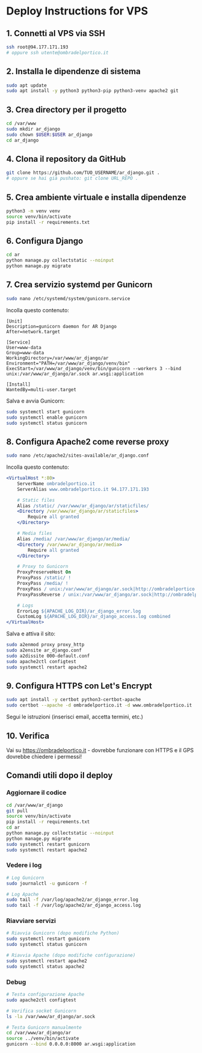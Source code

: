 # Deploy Instructions for VPS

## 1. Connetti al VPS via SSH
```bash
ssh root@94.177.171.193
# oppure ssh utente@ombradelportico.it
```

## 2. Installa le dipendenze di sistema
```bash
sudo apt update
sudo apt install -y python3 python3-pip python3-venv apache2 git
```

## 3. Crea directory per il progetto
```bash
cd /var/www
sudo mkdir ar_django
sudo chown $USER:$USER ar_django
cd ar_django
```

## 4. Clona il repository da GitHub
```bash
git clone https://github.com/TUO_USERNAME/ar_django.git .
# oppure se hai già pushato: git clone URL_REPO .
```

## 5. Crea ambiente virtuale e installa dipendenze
```bash
python3 -m venv venv
source venv/bin/activate
pip install -r requirements.txt
```

## 6. Configura Django
```bash
cd ar
python manage.py collectstatic --noinput
python manage.py migrate
```

## 7. Crea servizio systemd per Gunicorn
```bash
sudo nano /etc/systemd/system/gunicorn.service
```

Incolla questo contenuto:
```
[Unit]
Description=gunicorn daemon for AR Django
After=network.target

[Service]
User=www-data
Group=www-data
WorkingDirectory=/var/www/ar_django/ar
Environment="PATH=/var/www/ar_django/venv/bin"
ExecStart=/var/www/ar_django/venv/bin/gunicorn --workers 3 --bind unix:/var/www/ar_django/ar.sock ar.wsgi:application

[Install]
WantedBy=multi-user.target
```

Salva e avvia Gunicorn:
```bash
sudo systemctl start gunicorn
sudo systemctl enable gunicorn
sudo systemctl status gunicorn
```

## 8. Configura Apache2 come reverse proxy
```bash
sudo nano /etc/apache2/sites-available/ar_django.conf
```

Incolla questo contenuto:
```apache
<VirtualHost *:80>
    ServerName ombradelportico.it
    ServerAlias www.ombradelportico.it 94.177.171.193

    # Static files
    Alias /static/ /var/www/ar_django/ar/staticfiles/
    <Directory /var/www/ar_django/ar/staticfiles>
        Require all granted
    </Directory>

    # Media files
    Alias /media/ /var/www/ar_django/ar/media/
    <Directory /var/www/ar_django/ar/media>
        Require all granted
    </Directory>

    # Proxy to Gunicorn
    ProxyPreserveHost On
    ProxyPass /static/ !
    ProxyPass /media/ !
    ProxyPass / unix:/var/www/ar_django/ar.sock|http://ombradelportico.it/
    ProxyPassReverse / unix:/var/www/ar_django/ar.sock|http://ombradelportico.it/

    # Logs
    ErrorLog ${APACHE_LOG_DIR}/ar_django_error.log
    CustomLog ${APACHE_LOG_DIR}/ar_django_access.log combined
</VirtualHost>
```

Salva e attiva il sito:
```bash
sudo a2enmod proxy proxy_http
sudo a2ensite ar_django.conf
sudo a2dissite 000-default.conf
sudo apache2ctl configtest
sudo systemctl restart apache2
```

## 9. Configura HTTPS con Let's Encrypt
```bash
sudo apt install -y certbot python3-certbot-apache
sudo certbot --apache -d ombradelportico.it -d www.ombradelportico.it
```

Segui le istruzioni (inserisci email, accetta termini, etc.)

## 10. Verifica
Vai su https://ombradelportico.it - dovrebbe funzionare con HTTPS e il GPS dovrebbe chiedere i permessi!

## Comandi utili dopo il deploy

### Aggiornare il codice
```bash
cd /var/www/ar_django
git pull
source venv/bin/activate
pip install -r requirements.txt
cd ar
python manage.py collectstatic --noinput
python manage.py migrate
sudo systemctl restart gunicorn
sudo systemctl restart apache2
```

### Vedere i log
```bash
# Log Gunicorn
sudo journalctl -u gunicorn -f

# Log Apache
sudo tail -f /var/log/apache2/ar_django_error.log
sudo tail -f /var/log/apache2/ar_django_access.log
```

### Riavviare servizi
```bash
# Riavvia Gunicorn (dopo modifiche Python)
sudo systemctl restart gunicorn
sudo systemctl status gunicorn

# Riavvia Apache (dopo modifiche configurazione)
sudo systemctl restart apache2
sudo systemctl status apache2
```

### Debug
```bash
# Testa configurazione Apache
sudo apache2ctl configtest

# Verifica socket Gunicorn
ls -la /var/www/ar_django/ar.sock

# Testa Gunicorn manualmente
cd /var/www/ar_django/ar
source ../venv/bin/activate
gunicorn --bind 0.0.0.0:8000 ar.wsgi:application
```
